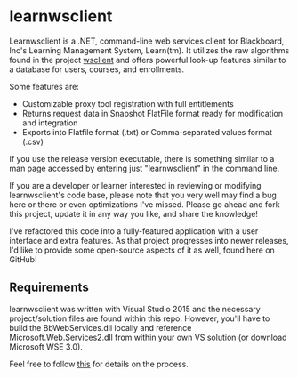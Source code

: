 # learnwsclient

Learnwsclient is a .NET, command-line web services client for Blackboard, Inc's Learning Management System, Learn(tm). It utilizes the raw algorithms found in the project [wsclient](https://github.com/allenvanderlinde/wsclient) and offers powerful look-up features similar to a database for users, courses, and enrollments.

Some features are:

* Customizable proxy tool registration with full entitlements
* Returns request data in Snapshot FlatFile format ready for modification and integration
* Exports into Flatfile format (.txt) or Comma-separated values format (.csv)

If you use the release version executable, there is something similar to a man page accessed by entering just "learnwsclient" in the command line.

If you are a developer or learner interested in reviewing or modifying learnwsclient's code base, please note that you very well may find a bug here or there or even optimizations I've missed. Please go ahead and fork this project, update it in any way you like, and share the knowledge!

I've refactored this code into a fully-featured application with a user interface and extra features. As that project progresses into newer releases, I'd like to provide some open-source aspects of it as well, found here on GitHub!

## Requirements

learnwsclient was written with Visual Studio 2015 and the necessary project/solution files are found within this repo. However, you'll have to build the BbWebServices.dll locally and reference Microsoft.Web.Services2.dll from within your own VS solution (or download Microsoft WSE 3.0).

Feel free to follow [this](https://community.blackboard.com/community/developers/blog/2016/10/25/getting-started-with-developing-a-net-learn-web-services-client) for details on the process.
